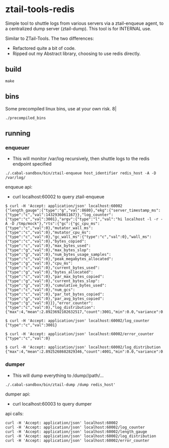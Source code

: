 # ztail-tools-redis

Simple tool to shuttle logs from various servers via a ztail-enqueue agent, to a centralized dump server (ztail-dump). This tool is for INTERNAL use.

Similar to ZTail-Tools. The two differences:
- Refactored quite a bit of code.
- Ripped out my Abstract library, choosing to use redis directly.


## build

```
make
```


## bins

Some precompiled linux bins, use at your own risk. 8|

```
./precompiled_bins
```


## running

### enqueuer
- This will monitor /var/log recursively, then shuttle logs to the redis endpoint specified

```
./.cabal-sandbox/bin/ztail-enqueue host_identifier redis_host -A -D /var/log/
```
enqueue api:
- curl localhost:60002 to query ztail-enqueue

```
$ curl -H 'Accept: application/json' localhost:60002
{"length_gauge":{"type":"g","val":8680},"ekg":{"server_timestamp_ms":{"type":"c","val":1432936061167}},"log_counter":{"type":"c","val":3001},"argv":{"type":"l","val":"hi localhost -l -r -A -D /tmp/mock"},"rts":{"gc":{"gc_cpu_ms":{"type":"c","val":0},"mutator_wall_ms":{"type":"c","val":0},"mutator_cpu_ms":{"type":"c","val":0},"gc_wall_ms":{"type":"c","val":0},"wall_ms":{"type":"c","val":0},"bytes_copied":{"type":"c","val":0},"max_bytes_used":{"type":"g","val":0},"max_bytes_slop":{"type":"g","val":0},"num_bytes_usage_samples":{"type":"c","val":0},"peak_megabytes_allocated":{"type":"g","val":0},"cpu_ms":{"type":"c","val":0},"current_bytes_used":{"type":"g","val":0},"bytes_allocated":{"type":"c","val":0},"par_max_bytes_copied":{"type":"g","val":0},"current_bytes_slop":{"type":"g","val":0},"cumulative_bytes_used":{"type":"c","val":0},"num_gcs":{"type":"c","val":0},"par_tot_bytes_copied":{"type":"g","val":0},"par_avg_bytes_copied":{"type":"g","val":0}}},"error_counter":{"type":"c","val":0},"log_distribution":{"max":4,"mean":2.8923692102632517,"count":3001,"min":0.0,"variance":0.11670618291070561,"type":"d","sum":8680}}

$ curl -H 'Accept: application/json' localhost:60002/log_counter
{"type":"c","val":3001}

$ curl -H 'Accept: application/json' localhost:60002/error_counter
{"type":"c","val":0}

$ curl -H 'Accept: application/json' localhost:60002/log_distribution
{"max":4,"mean":2.8925268682829346,"count":4001,"min":0.0,"variance":0.11641753395692547,"type":"d","sum":11573}
```


### dumper
- This will dump everything to /dump/<host>/path/...

```
./.cabal-sandbox/bin/ztail-dump /dump redis_host'
```

dumper api:
- curl localhost:60003 to query dumper

api calls:

```
curl -H 'Accept: application/json' localhost:60002
curl -H 'Accept: application/json' localhost:60002/log_counter
curl -H 'Accept: application/json' localhost:60002/length_gauge
curl -H 'Accept: application/json' localhost:60002/log_distribution
curl -H 'Accept: application/json' localhost:60002/error_counter
```
